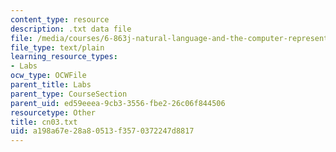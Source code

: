 ```yaml
---
content_type: resource
description: .txt data file
file: /media/courses/6-863j-natural-language-and-the-computer-representation-of-knowledge-spring-2003/a198a67e28a80513f3570372247d8817_cn03.txt
file_type: text/plain
learning_resource_types:
- Labs
ocw_type: OCWFile
parent_title: Labs
parent_type: CourseSection
parent_uid: ed59eeea-9cb3-3556-fbe2-26c06f844506
resourcetype: Other
title: cn03.txt
uid: a198a67e-28a8-0513-f357-0372247d8817
---
```

